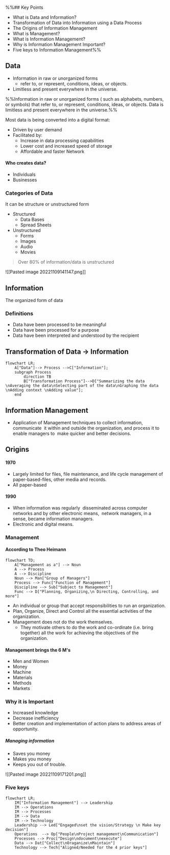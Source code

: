 
%%## Key Points
- What is Data and Information?
- Transformation of Data into Information using a Data Process
- The Origins of Information Management
- What is Management?
- What is Information Management?
- Why is Information Management Important?
- Five keys to Information Management%%

## Data

- Information in raw or unorganized forms
	- refer to, or represent, conditions, ideas, or objects. 
- Limitless and present everywhere in the universe.

%%Information in raw or unorganized forms ( such as alphabets, numbers, or symbols) that refer to, or represent, conditions, ideas, or objects. Data is limitless and present everywhere in the universe.%%

Most data is being converted into a digital format:
- Driven by user demand
- Facilitated by:
	- Increase in data processing capabilities
	- Lower cost and increased speed of storage
	- Affordable and faster Network

#### Who creates data?
- Individuals
- Businesses

### Categories of Data
It can be structure or unstructured form
- Structured
	- Data Bases
	- Spread Sheets
- Unstructured
	- Forms
	- Images
	- Audio
	- Movies
> Over 80% of information/data is unstructured

![[Pasted image 20221109141147.png]]


## Information
The organized form of data

### Definitions
- Data have been processed to be meaningful
- Data have been processed for a purpose
- Data have been interpreted and understood by the recipient

## Transformation of Data -> Information

```mermaid
flowchart LR;
	A["Data"]--> Process -->C["Information"];
	subgraph Process
		direction TB
		B["Transformation Process"]-->D["Summarizing the data \nAveraging the data\nSelecting part of the data\nGraphing the data \nAdding context \nAdding value"];
	end
```
## Information Management
- Application of Management techniques to collect information, communicate  it within and outside the organization, and process it to enable managers to  make quicker and better decisions.

## Origins
#### 1970
- Largely limited for files, file maintenance, and life cycle management of paper-based-files, other media and records.
- All paper-based
#### 1990
- When information was regularly  disseminated across computer networks and by other electronic means,  network managers, in a sense, became information managers.
- Electronic and digital means.

### Management

#### According to Theo Heimann
```mermaid
flowchart TD;
	A["Management as a"] --> Noun
	A --> Process
	A --> Discipline
	Noun --> Man["Group of Managers"]
	Process --> Func["Function of Management"]
	Discipline --> Sub["Subject to Management"]
	Func --> D["Planning, Organizing,\n Directing, Controlling, and more"]
```
- An individual or group that accept responsibilities to run an organization. 
- Plan, Organize, Direct and Control all the essential activities of the organization.
- Management does not do the work themselves. 
	- They motivate others to do the work and co-ordinate (i.e. bring together) all the work for achieving the objectives of the organization.

#### Management brings the 6 M's
- Men and Women
- Money
- Machine
- Materials
- Methods
- Markets

### Why it is Important
- Increased knowledge
- Decrease inefficiency
- Better creation and implementation of action plans to address areas of opportunity.
##### Managing information
- Saves you money
- Makes you money
- Keeps you out of trouble.

![[Pasted image 20221109171201.png]]

### Five keys
```mermaid
flowchart LR;
	IM["Information Management"] --> Leadership
	IM --> Operations
	IM --> Processes
	IM --> Data
	IM --> Technology 
	Leadership --> Led["Engaged\nset the vision/Strategy \n Make key decision"]
	Operations  --> Op["People\nProject management\nCommunication"]
	Processes --> Proc["Design\ndocument\nexecute"]
	Data --> Dat["Collect\nOraganize\nMaintain"]
	Technology --> Tech["Aligned/Needed for the 4 prior keys"]


```


